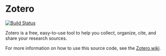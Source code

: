 Zotero
======
[![Build Status](https://travis-ci.org/zotero/zotero.svg?branch=master)](https://travis-ci.org/zotero/zotero)

Zotero is a free, easy-to-use tool to help you collect, organize, cite, and share your research sources.

For more information on how to use this source code, see the [Zotero wiki](https://www.zotero.org/support/dev/source_code).
